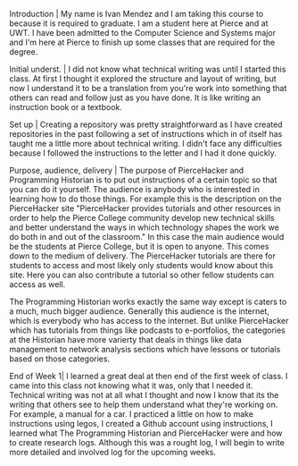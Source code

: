 Introduction |
My name is Ivan Mendez and I am taking this course to because it is required to graduate. I am a student here at Pierce and at UWT.
I have been admitted to the Computer Science and Systems major and I'm here at Pierce to finish up some classes that are required for the degree.

Initial underst. |
I did not know what technical writing was until I started this class. At first I thought it explored the structure and layout of writing, but 
now I understand it to be a translation from you're work into something that others can read and follow just as you have done. It is like writing an
instruction book or a textbook.

Set up |
Creating a repository was pretty straightforward as I have created repositories in the past following a set of instructions which in of itself has 
taught me a little more about technical writing. I didn't face any difficulties because I followed the instructions to the letter and I had it done quickly.

Purpose, audience, delivery |
The purpose of PierceHacker and Programming Historian is to put out instructions of a certain topic so that you can do it yourself.  The audience is anybody who is interested in learning how to do those things. For example this is the description on the PierceHacker site "PierceHacker provides tutorials and other resources in order to help the Pierce College community develop new technical skills and better understand the ways in which technology shapes the work we do both in and out of the classroom." In this case the main audience would be the students at Pierce College, but it is open to anyone. This comes down to the medium of delivery. The PierceHacker tutorials are there for students to access and most likely only students would know about this site. Here you can also contribute a tutorial so other fellow students can access as well. 

The Programming Historian works exactly the same way except is caters to a much, much bigger audience. Generally this audience is the internet, which is everybody who has access to the internet. But unlike PierceHacker which has tutorials from things like podcasts to e-portfolios, the categories at the Historian have more varierty that deals in things like data management to network analysis sections which have lessons or tutorials based on those categories.

End of Week 1|
I learned a great deal at then end of the first week of class. I came into this class not knowing what it was, only that I needed it. Technical writing was not at all what I thought and now I know that its the writing that others see to help them understand what they're working on. For example, a manual for a car. I practiced a little on how to make instructions using legos, I created a Github account using instructions, I learned what The Programming Historian and PierceHacker were and how to create research logs. Although this was a rought log, I will begin to write  more detailed and involved log for the upcoming weeks.





